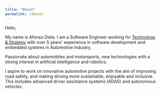 ```yaml
---
title: "About"
permalink: /about/
---
```



Hello,

My name is Afonso Diela. I am a Software Engineer working for [Technology & Strategy](https://www.technologyandstrategy.com/) with over 5 years' experience in software development and embedded systems in Automotive Industry. 

Passionate about automobiles and motorsports, new technologies with a strong interest in artificial intelligence and robotics.

I aspire to work on innovative automotive projects with the aim of improving road safety, and making driving more sustainable, enjoyable and inclusive. This includes advanced driver assistance systems (ADAS) and autonomous vehicles.

